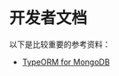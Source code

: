 # 开发者文档

以下是比较重要的参考资料：

- [TypeORM for MongoDB](https://github.com/typeorm/typeorm/blob/master/docs/mongodb.md)

